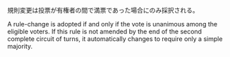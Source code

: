 規則変更は投票が有権者の間で満票であった場合にのみ採択される。

A rule-change is adopted if and only if the vote is unanimous among the eligible voters. If this rule is not amended by the end of the second complete circuit of turns, it automatically changes to require only a simple majority.
